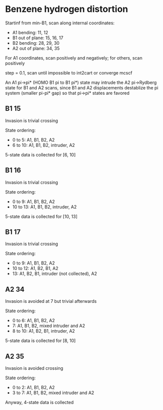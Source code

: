 # Benzene hydrogen distortion
Startinf from min-B1, scan along internal coordinates:
* A1 bending: 11, 12
* B1 out of plane: 15, 16, 17
* B2 bending: 28, 29, 30
* A2 out of plane: 34, 35

For A1 coordinates, scan positively and negatively; for others, scan positively

step = 0.1, scan until impossible to int2cart or converge mcscf

An A1 pi->pi* (HOMO B1 pi to B1 pi*) state may intrude the A2 pi->Rydberg state for B1 and A2 scans, since B1 and A2 displacements destablize the pi system (smaller pi-pi* gap) so that pi->pi* states are favored

## B1 15
Invasion is trivial crossing

State ordering:
* 0 to 5: A1, B1, B2, A2
* 6 to 10: A1, B1, B2, intruder, A2

5-state data is collected for [6, 10]

## B1 16
Invasion is trivial crossing

State ordering:
* 0 to 9: A1, B1, B2, A2
* 10 to 13: A1, B1, B2, intruder, A2

5-state data is collected for [10, 13]

## B1 17
Invasion is trivial crossing

State ordering:
* 0 to 9: A1, B1, B2, A2
* 10 to 12: A1, B2, B1, A2
* 13: A1, B2, B1, intruder (not collected), A2

## A2 34
Invasion is avoided at 7 but trivial afterwards

State ordering:
* 0 to 6: A1, B1, B2, A2
* 7: A1, B1, B2, mixed intruder and A2
* 8 to 10: A1, B2, B1, intruder, A2

5-state data is collected for [8, 10]

## A2 35
Invasion is avoided crossing

State ordering:
* 0 to 2: A1, B1, B2, A2
* 3 to 7: A1, B1, B2, mixed intruder and A2

Anyway, 4-state data is collected
